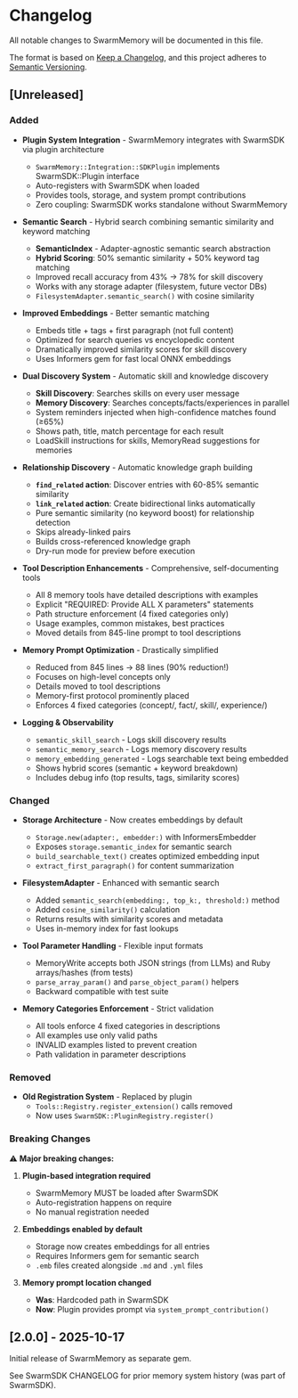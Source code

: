 # Changelog

All notable changes to SwarmMemory will be documented in this file.

The format is based on [Keep a Changelog](https://keepachangelog.com/en/1.0.0/),
and this project adheres to [Semantic Versioning](https://semver.org/spec/v2.0.0.html).

## [Unreleased]

### Added

- **Plugin System Integration** - SwarmMemory integrates with SwarmSDK via plugin architecture
  - `SwarmMemory::Integration::SDKPlugin` implements SwarmSDK::Plugin interface
  - Auto-registers with SwarmSDK when loaded
  - Provides tools, storage, and system prompt contributions
  - Zero coupling: SwarmSDK works standalone without SwarmMemory

- **Semantic Search** - Hybrid search combining semantic similarity and keyword matching
  - **SemanticIndex** - Adapter-agnostic semantic search abstraction
  - **Hybrid Scoring**: 50% semantic similarity + 50% keyword tag matching
  - Improved recall accuracy from 43% → 78% for skill discovery
  - Works with any storage adapter (filesystem, future vector DBs)
  - `FilesystemAdapter.semantic_search()` with cosine similarity

- **Improved Embeddings** - Better semantic matching
  - Embeds title + tags + first paragraph (not full content)
  - Optimized for search queries vs encyclopedic content
  - Dramatically improved similarity scores for skill discovery
  - Uses Informers gem for fast local ONNX embeddings

- **Dual Discovery System** - Automatic skill and knowledge discovery
  - **Skill Discovery**: Searches skills on every user message
  - **Memory Discovery**: Searches concepts/facts/experiences in parallel
  - System reminders injected when high-confidence matches found (≥65%)
  - Shows path, title, match percentage for each result
  - LoadSkill instructions for skills, MemoryRead suggestions for memories

- **Relationship Discovery** - Automatic knowledge graph building
  - **`find_related` action**: Discover entries with 60-85% semantic similarity
  - **`link_related` action**: Create bidirectional links automatically
  - Pure semantic similarity (no keyword boost) for relationship detection
  - Skips already-linked pairs
  - Builds cross-referenced knowledge graph
  - Dry-run mode for preview before execution

- **Tool Description Enhancements** - Comprehensive, self-documenting tools
  - All 8 memory tools have detailed descriptions with examples
  - Explicit "REQUIRED: Provide ALL X parameters" statements
  - Path structure enforcement (4 fixed categories only)
  - Usage examples, common mistakes, best practices
  - Moved details from 845-line prompt to tool descriptions

- **Memory Prompt Optimization** - Drastically simplified
  - Reduced from 845 lines → 88 lines (90% reduction!)
  - Focuses on high-level concepts only
  - Details moved to tool descriptions
  - Memory-first protocol prominently placed
  - Enforces 4 fixed categories (concept/, fact/, skill/, experience/)

- **Logging & Observability**
  - `semantic_skill_search` - Logs skill discovery results
  - `semantic_memory_search` - Logs memory discovery results
  - `memory_embedding_generated` - Logs searchable text being embedded
  - Shows hybrid scores (semantic + keyword breakdown)
  - Includes debug info (top results, tags, similarity scores)

### Changed

- **Storage Architecture** - Now creates embeddings by default
  - `Storage.new(adapter:, embedder:)` with InformersEmbedder
  - Exposes `storage.semantic_index` for semantic search
  - `build_searchable_text()` creates optimized embedding input
  - `extract_first_paragraph()` for content summarization

- **FilesystemAdapter** - Enhanced with semantic search
  - Added `semantic_search(embedding:, top_k:, threshold:)` method
  - Added `cosine_similarity()` calculation
  - Returns results with similarity scores and metadata
  - Uses in-memory index for fast lookups

- **Tool Parameter Handling** - Flexible input formats
  - MemoryWrite accepts both JSON strings (from LLMs) and Ruby arrays/hashes (from tests)
  - `parse_array_param()` and `parse_object_param()` helpers
  - Backward compatible with test suite

- **Memory Categories Enforcement** - Strict validation
  - All tools enforce 4 fixed categories in descriptions
  - All examples use only valid paths
  - INVALID examples listed to prevent creation
  - Path validation in parameter descriptions

### Removed

- **Old Registration System** - Replaced by plugin
  - `Tools::Registry.register_extension()` calls removed
  - Now uses `SwarmSDK::PluginRegistry.register()`

### Breaking Changes

⚠️ **Major breaking changes:**

1. **Plugin-based integration required**
   - SwarmMemory MUST be loaded after SwarmSDK
   - Auto-registration happens on require
   - No manual registration needed

2. **Embeddings enabled by default**
   - Storage now creates embeddings for all entries
   - Requires Informers gem for semantic search
   - `.emb` files created alongside `.md` and `.yml` files

3. **Memory prompt location changed**
   - **Was**: Hardcoded path in SwarmSDK
   - **Now**: Plugin provides prompt via `system_prompt_contribution()`

## [2.0.0] - 2025-10-17

Initial release of SwarmMemory as separate gem.

See SwarmSDK CHANGELOG for prior memory system history (was part of SwarmSDK).
